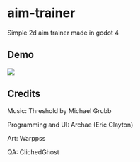 # aim-trainer
Simple 2d aim trainer made in godot 4

Demo
-
![](https://github.com/eric-clayton/aim-trainer/blob/main/Demo.gif)

Credits
-
Music: Threshold by Michael Grubb

Programming and UI: Archae (Eric Clayton)

Art: Warppss

QA: ClichedGhost
